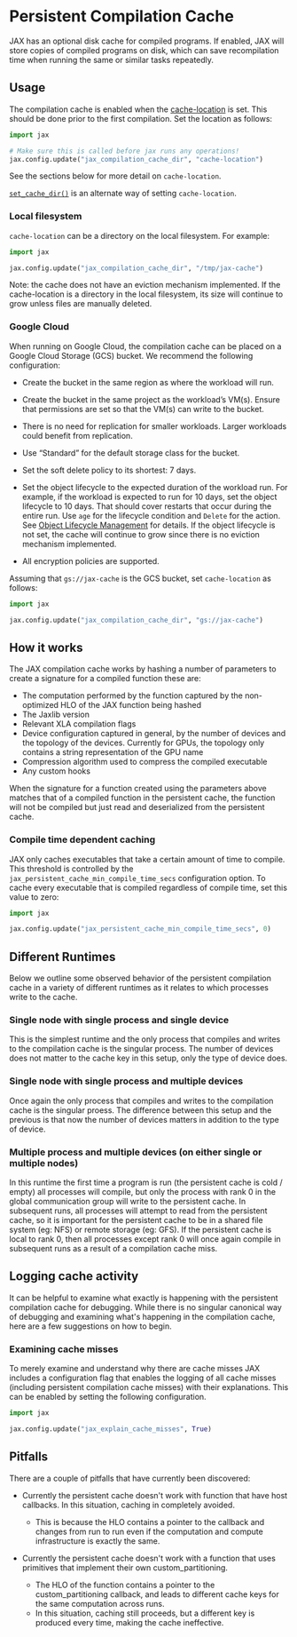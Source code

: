 # Persistent Compilation Cache

JAX has an optional disk cache for compiled programs. If enabled, JAX will
store copies of compiled programs on disk, which can save recompilation time
when running the same or similar tasks repeatedly.

## Usage

The compilation cache is enabled when the
[cache-location](https://github.com/google/jax/blob/jax-v0.4.26/jax/_src/config.py#L1206)
is set. This should be done prior to the first compilation. Set the location as
follows:

```python
import jax

# Make sure this is called before jax runs any operations!
jax.config.update("jax_compilation_cache_dir", "cache-location")
```

See the sections below for more detail on `cache-location`.

[`set_cache_dir()`](https://github.com/google/jax/blob/jax-v0.4.26/jax/experimental/compilation_cache/compilation_cache.py#L18)
is an alternate way of setting `cache-location`.

### Local filesystem

`cache-location` can be a directory on the local filesystem. For example:

```python
import jax

jax.config.update("jax_compilation_cache_dir", "/tmp/jax-cache")
```

Note: the cache does not have an eviction mechanism implemented. If the
cache-location is a directory in the local filesystem, its size will continue
to grow unless files are manually deleted.

### Google Cloud

When running on Google Cloud, the compilation cache can be placed on a Google
Cloud Storage (GCS) bucket. We recommend the following configuration:

*  Create the bucket in the same region as where the workload will run.

*  Create the bucket in the same project as the workload’s VM(s). Ensure that
   permissions are set so that the VM(s) can write to the bucket.

*  There is no need for replication for smaller workloads. Larger workloads
   could benefit from replication.

*  Use “Standard” for the default storage class for the bucket.

*  Set the soft delete policy to its shortest: 7 days.

*  Set the object lifecycle to the expected duration of the workload run.
   For example, if the workload is expected to run for 10 days, set the object
   lifecycle to 10 days. That should cover restarts that occur during the entire
   run. Use `age` for the lifecycle condition and `Delete` for the action. See
   [Object Lifecycle Management](https://cloud.google.com/storage/docs/lifecycle)
   for details. If the object lifecycle is not set, the cache will continue to
   grow since there is no eviction mechanism implemented.

*  All encryption policies are supported.

Assuming that `gs://jax-cache` is the GCS bucket, set `cache-location` as
follows:

```python
import jax

jax.config.update("jax_compilation_cache_dir", "gs://jax-cache")
```

## How it works

The JAX compilation cache works by hashing a number of parameters to create a signature for a compiled function these are:

* The computation performed by the function captured by the non-optimized HLO of the JAX function being hashed
* The Jaxlib version 
* Relevant XLA compilation flags
* Device configuration captured in general, by the number of devices and the topology of the devices. Currently for GPUs, the topology only contains a string representation of the GPU name
* Compression algorithm used to compress the compiled executable
* Any custom hooks

When the signature for a function created using the parameters above matches that of a compiled function in the persistent cache, the function will not be compiled but just read and deserialized from the persistent cache. 

### Compile time dependent caching

JAX only caches executables that take a certain amount of time to compile. This threshold is controlled by the `jax_persistent_cache_min_compile_time_secs` configuration option. To cache every executable that is compiled regardless of compile time, set this value to zero:

```python
import jax

jax.config.update("jax_persistent_cache_min_compile_time_secs", 0)
```

## Different Runtimes

Below we outline some observed behavior of the persistent compilation cache in a variety of different runtimes as it relates to which processes write to the cache.

### Single node with single process and single device

This is the simplest runtime and the only process that compiles and writes to the compilation cache is the singular process. The number of devices does not matter to the cache key in this setup, only the type of device does. 

### Single node with single process and multiple devices

Once again the only process that compiles and writes to the compilation cache is the singular proess. The difference between this setup and the previous is that now the number of devices matters in addition to the type of device. 

### Multiple process and multiple devices (on either single or multiple nodes)

In this runtime the first time a program is run (the persistent cache is cold / empty) all processes will compile, but only the process with rank 0 in the global communication group will write to the persistent cache. In subsequent runs, all processes will attempt to read from the persistent cache, so it is important for the persistent cache to be in a shared file system (eg: NFS) or remote storage (eg: GFS). If the persistent cache is local to rank 0, then all processes except rank 0 will once again compile in subsequent runs as a result of a compilation cache miss. 

## Logging cache activity

It can be helpful to examine what exactly is happening with the persistent compilation cache for debugging. While there is no singular canonical way of debugging and examining what's happening in the compilation cache, here are a few suggestions on how to begin.

### Examining cache misses

To merely examine and understand why there are cache misses JAX includes a configuration flag that enables the logging of all cache misses (including persistent compilation cache misses) with their explanations. This can be enabled by setting the following configuration.

```python
import jax

jax.config.update("jax_explain_cache_misses", True)
```

## Pitfalls

There are a couple of pitfalls that have currently been discovered:

* Currently the persistent cache doesn't work with function that have host callbacks. In this situation, caching in completely avoided. 
  - This is because the HLO contains a pointer to the callback and changes from run to run even if the computation and compute infrastructure is exactly the same. 

* Currently the persistent cache doesn't work with a function that uses primitives that implement their own custom_partitioning. 
  - The HLO of the function contains a pointer to the custom_partitioning callback, and leads to different cache keys for the same computation across runs. 
  - In this situation, caching still proceeds, but a different key is produced every time, making the cache ineffective. 


